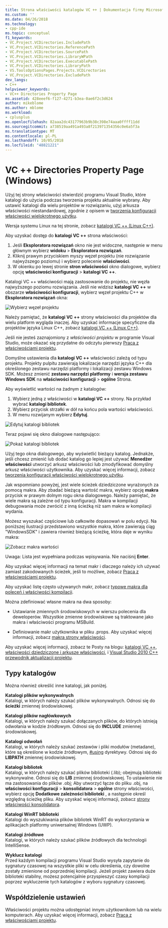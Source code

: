 ```yaml
---
title: Strona właściwości katalogów VC ++ | Dokumentacja firmy Microsoft
ms.custom: ''
ms.date: 04/26/2018
ms.technology:
- cpp-ide
ms.topic: conceptual
f1_keywords:
- VC.Project.VCDirectories.IncludePath
- VC.Project.VCDirectories.ReferencePath
- VC.Project.VCDirectories.SourcePath
- VC.Project.VCDirectories.LibraryWPath
- VC.Project.VCDirectories.ExecutablePath
- VC.Project.VCDirectories.LibraryPath
- VS.ToolsOptionsPages.Projects.VCDirectories
- VC.Project.VCDirectories.ExcludePath
dev_langs:
- C++
helpviewer_keywords:
- VC++ Directories Property Page
ms.assetid: 428eeef6-f127-4271-b3ea-0ae6f2c3d624
author: mikeblome
ms.author: mblome
ms.workload:
- cplusplus
ms.openlocfilehash: 82aaa2dc43177963b9b38c398e74aaa0ffff11dd
ms.sourcegitcommit: a738519aa491a493a8f213971354356c0e6a5f3a
ms.translationtype: MT
ms.contentlocale: pl-PL
ms.lasthandoff: 10/05/2018
ms.locfileid: "48821221"
---
```

# <a name="vc-directories-property-page-windows"></a>VC ++ Directories Property Page (Windows)

Użyj tej strony właściwości stwierdzić programu Visual Studio, które katalogi do użycia podczas tworzenia projektu aktualnie wybrany. Aby ustawić katalogi dla wielu projektów w rozwiązaniu, użyj arkusza właściwości niestandardowej, zgodnie z opisem w [tworzenia konfiguracji właściwości wielokrotnego użytku](working-with-project-properties.md#bkmkPropertySheets).

Wersja systemu Linux na tej stronie, zobacz [katalogi VC ++ (Linux C++)](../linux/prop-pages/directories-linux.md).

Aby uzyskać dostęp do **katalogi VC ++** strona właściwości:

1. Jeśli **Eksploratora rozwiązań** okno nie jest widoczne, następnie w menu głównym wybierz **widoku** > **Eksploratora rozwiązań**.
1. Kliknij prawym przyciskiem myszy węzeł projektu (nie rozwiązanie najwyższego poziomu) i wybierz polecenie **właściwości**.
1. W okienku po lewej stronie **stron właściwości** okno dialogowe, wybierz opcję **właściwości konfiguracji** > **katalogi VC ++**.

Katalogi VC ++ właściwości mają zastosowanie do projektu, nie węzła najwyższego poziomu rozwiązania. Jeśli nie widzisz **katalogi VC ++** w obszarze **właściwości konfiguracji**, wybierz węzeł projektu C++ w **Eksploratora rozwiązań** okna:

![Wybierz węzeł projektu](media/vcppdir.png "wybierz węzeł projektu, aby wyświetlić właściwości katalogów VC ++")

Należy pamiętać, że **katalogi VC ++** strony właściwości dla projektów dla wielu platform wygląda inaczej. Aby uzyskać informacje specyficzne dla projektów języka Linux C++, zobacz [katalogi VC ++ (Linux C++)](../linux/prop-pages/directories-linux.md).

Jeśli nie jesteś zaznajomiony z *właściwości projektu* w programie Visual Studio, może okazać się przydatne do odczytu pierwszy [Praca z właściwościami projektu](working-with-project-properties.md).

Domyślne ustawienia dla **katalogi VC ++** właściwości zależą od typu projektu. Projekty pulpitu zawierają lokalizacje narzędzi języka C++ dla określonego zestawu narzędzi platformy i lokalizacji zestawu Windows SDK. Możesz zmienić **zestawu narzędzi platformy** i **wersja zestawu Windows SDK** na **właściwości konfiguracji** > **ogólne** Strona.

Aby wyświetlić wartości na żadnym z katalogów:

1. Wybierz jedną z właściwości w **katalogi VC ++** strony. Na przykład wybrać **katalogi bibliotek**.
1. Wybierz przycisk strzałki w dół na końcu pola wartości właściwości.
1. W menu rozwijanym wybierz **Edytuj**.

![Edytuj katalogi bibliotek](media/vcppdir_libdir_edit.png "okno dialogowe Edytowanie ścieżki biblioteki")

Teraz pojawi się okno dialogowe następująco:

![Pokaż katalogi bibliotek](media/vcppdir_libdir.png "okno dialogowe Dodawanie lub usuwanie ścieżki biblioteki")

Użyj tego okna dialogowego, aby wyświetlić bieżący katalog. Jednakże, jeśli chcesz zmienić lub dodać katalog go lepiej jest używać **Menedżer właściwości** utworzyć arkusz właściwości lub zmodyfikować domyślny arkusz właściwości użytkownika. Aby uzyskać więcej informacji, zobacz [tworzenia konfiguracji właściwości wielokrotnego użytku](working-with-project-properties.md#bkmkPropertySheets).

Jak wspomniano powyżej, jest wiele ścieżek dziedziczone wyrażonych za pomocą makra.  Aby zbadać bieżącą wartość makra, wybierz opcję **makra** przycisk w prawym dolnym rogu okna dialogowego. Należy pamiętać, że wiele makra są zależne od typu konfiguracji. Makra w kompilacji debugowania może zwrócić z inną ścieżką niż sam makra w kompilacji wydania.

Możesz wyszukać częściowe lub całkowite dopasowań w polu edycji. Na poniższej ilustracji przedstawiono wszystkie makra, które zawierają ciąg "WindowsSDK" i zawiera również bieżącą ścieżkę, która daje w wyniku makra:

![Zobacz makra wartości](media/vcppdir_libdir_macros.png "okno dialogowe, aby edytować makra")

Uwaga: Lista jest wypełniana podczas wpisywania. Nie naciśnij **Enter**.

Aby uzyskać więcej informacji na temat makr i dlaczego należy ich używać zamiast zakodowanych ścieżek, jeśli to możliwe, zobacz [Praca z właściwościami projektu](../ide/working-with-project-properties.md#bkmkPropertiesVersusMacros).

Aby uzyskać listę często używanych makr, zobacz [typowe makra dla poleceń i właściwości kompilacji](https://docs.microsoft.com/cpp/ide/common-macros-for-build-commands-and-properties).

Można zdefiniować własne makra na dwa sposoby:

- Ustawianie zmiennych środowiskowych w wierszu polecenia dla deweloperów. Wszystkie zmienne środowiskowe są traktowane jako makra i właściwości programu MSBuild.

- Definiowanie makr użytkownika w pliku .props. Aby uzyskać więcej informacji, zobacz [makra strony właściwości](working-with-project-properties.md#bkmkPropertiesVersusMacros).

Aby uzyskać więcej informacji, zobacz te Posty na blogu: [katalogi VC ++](http://blogs.msdn.com/b/vsproject/archive/2009/07/07/vc-directories.aspx), [właściwości dziedziczone i arkusze właściwości](http://blogs.msdn.com/b/vsproject/archive/2009/06/23/inherited-properties-and-property-sheets.aspx), i [Visual Studio 2010 C++ przewodnik aktualizacji projektu](http://blogs.msdn.com/b/vcblog/archive/2010/03/02/visual-studio-2010-c-project-upgrade-guide.aspx).

## <a name="directory-types"></a>Typy katalogów

Można również określić inne katalogi, jak poniżej.

**Katalogi plików wykonywalnych**<br/>
Katalogi, w których należy szukać plików wykonywalnych. Odnosi się do **ścieżki** zmiennej środowiskowej.

**Katalogi plików nagłówkowych**<br/>
Katalogi, w których należy szukać dołączanych plików, do których istnieją odwołania w kodzie źródłowym. Odnosi się do **INCLUDE** zmiennej środowiskowej.

**Katalogi odwołań**<br/>
Katalogi, w których należy szukać zestawów i pliki modułów (metadane), które są określone w kodzie źródłowym, [#using](../preprocessor/hash-using-directive-cpp.md) dyrektywy. Odnosi się do **LIBPATH** zmiennej środowiskowej.

**Katalogi bibliotek**<br/>
Katalogi, w których należy szukać plików biblioteki (.lib); obejmują biblioteki wykonywalne. Odnosi się do **LIB** zmiennej środowiskowej. To ustawienie nie ma zastosowania do plików .obj; Aby utworzyć łącze do pliku .obj, na **właściwości konfiguracji** > **konsolidatora** > **ogólne** strony właściwości, wybierz opcję  **Dodatkowe zależności biblioteki** , a następnie określ względną ścieżkę pliku. Aby uzyskać więcej informacji, zobacz [strony właściwości konsolidatora](../ide/linker-property-pages.md).

**Katalogi WinRT biblioteki**<br/>
Katalogi do wyszukiwania plików bibliotek WinRT do wykorzystania w aplikacjach platformy uniwersalnej Windows (UWP).

**Katalogi źródłowe**<br/>
Katalogi, w których należy szukać plików źródłowych dla technologii IntelliSense.

**Wyklucz katalogi**<br/>
Przed każdym kompilacji programu Visual Studio wysyła zapytanie do sygnatury czasowej na wszystkie pliki w celu określenia, czy dowolne zostały zmienione od poprzedniej kompilacji. Jeżeli projekt zawiera duże biblioteki stabilny, możesz potencjalnie przyspieszyć czasy kompilacji poprzez wykluczenie tych katalogów z wyboru sygnatury czasowej.

## <a name="sharing-the-settings"></a>Współdzielenie ustawień

Właściwości projektu można udostępniać innym użytkownikom lub na wielu komputerach. Aby uzyskać więcej informacji, zobacz [Praca z właściwościami projektu](../ide/working-with-project-properties.md).
